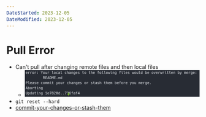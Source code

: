 ```yaml
---
DateStarted: 2023-12-05
DateModified: 2023-12-05
---
```


# Pull Error

- Can't pull after changing remote files and then local files
  - ![](z-Assets/z-Pull%20Error.png)
- `git reset --hard`
- [commit-your-changes-or-stash-them](https://stackoverflow.com/questions/15745045/how-do-i-resolve-git-saying-commit-your-changes-or-stash-them-before-you-can-me)
